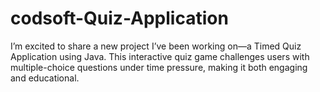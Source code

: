 # codsoft-Quiz-Application
I’m excited to share a new project I’ve been working on—a Timed Quiz Application using Java. This interactive quiz game challenges users with multiple-choice questions under time pressure, making it both engaging and educational.
